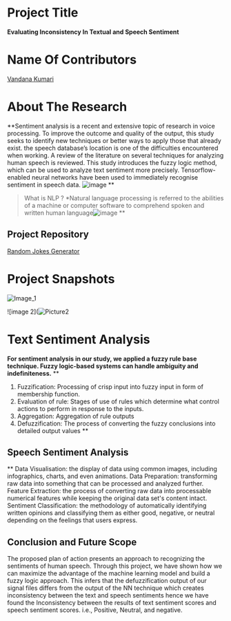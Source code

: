 
# Project Title
**Evaluating Inconsistency In Textual and Speech Sentiment**

# Name Of Contributors

[Vandana Kumari](https://github.com/VandanaKumari18) 

# About The Research

**Sentiment analysis is a recent and extensive topic of research in voice processing. To improve the outcome and quality of the output, this study seeks to identify new techniques or better ways to apply those that already exist. the speech database’s location is one of the difficulties encountered when working. A review of the literature on several techniques for analyzing human speech is reviewed. This study introduces the fuzzy logic method, which can be used to analyze text sentiment more precisely. Tensorflow-enabled neural networks have been used to immediately recognise sentiment in speech data.
![image](https://user-images.githubusercontent.com/85052879/208939721-448a282d-da2d-4b0a-b058-30a9114ca659.png)
**
> What is NLP ?
*Natural language processing is referred to the abilities of a machine or computer software to comprehend spoken and written human language![image](https://user-images.githubusercontent.com/85052879/208939886-cd8cab82-f1c8-4ca8-be9e-99f79817074a.png)
**

## Project Repository

[Random Jokes Generator](https://github.com/VandanaKumari18/Random-jokes-chrome-extn)

# Project Snapshots
![Image_1](![Picture1](https://user-images.githubusercontent.com/85052879/208940455-9342b505-f089-4a88-afd7-2a71b86700f5.jpg)
)

![image 2](![Picture2](https://user-images.githubusercontent.com/85052879/208940860-18fa8ee6-b8c0-4591-8ca8-784585359b17.PNG)

# Text Sentiment Analysis
**For sentiment analysis in our study, we applied a fuzzy rule base technique. Fuzzy logic-based systems can handle ambiguity and indefiniteness.**
**
1. Fuzzification: Processing of crisp input into fuzzy input in form of membership function.
2. Evaluation of rule: Stages of use of rules which determine what control actions to perform in response to the inputs.
3. Aggregation: Aggregation of rule outputs
4. Defuzzification: The process of converting the fuzzy conclusions into detailed output values **

## Speech Sentiment Analysis
**
Data Visualisation: the display of data using common images, including infographics, charts, and even animations.
Data Preparation: transforming raw data into something that can be processed and analyzed further.
Feature Extraction:  the process of converting raw data into processable numerical features while keeping the original data set's content intact.
Sentiment Classification:  the methodology of automatically identifying written opinions and classifying them as either good, negative, or neutral depending on the feelings that users express.



## Conclusion and Future Scope 

The proposed plan of action presents an approach to recognizing the sentiments of human speech. Through this project, we have shown how we can maximize the advantage of the machine learning model and build a fuzzy logic approach.
This infers that the defuzzification output of our signal files differs from the output of the NN technique which creates inconsistency between the text and speech sentiments hence we have found the Inconsistency between the results of text sentiment scores and speech sentiment scores. i.e., Positive, Neutral, and negative.




